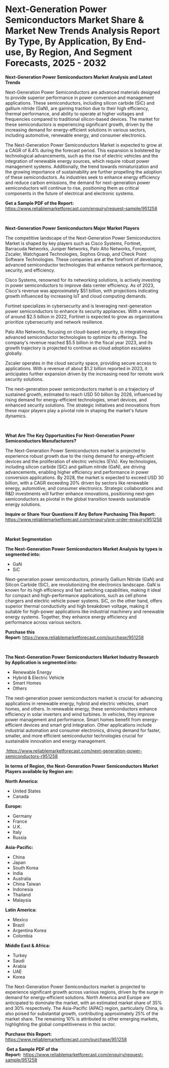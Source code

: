 <p><h1>Next-Generation Power Semiconductors Market Share & Market New Trends Analysis Report By Type, By Application, By End-use, By Region, And Segment Forecasts, 2025 - 2032</h1></p><p><strong>Next-Generation Power Semiconductors Market Analysis and Latest Trends</strong></p>
<p><p>Next-Generation Power Semiconductors are advanced materials designed to provide superior performance in power conversion and management applications. These semiconductors, including silicon carbide (SiC) and gallium nitride (GaN), are gaining traction due to their high efficiency, thermal performance, and ability to operate at higher voltages and frequencies compared to traditional silicon-based devices. The market for these semiconductors is experiencing significant growth, driven by the increasing demand for energy-efficient solutions in various sectors, including automotive, renewable energy, and consumer electronics.</p><p>The Next-Generation Power Semiconductors Market is expected to grow at a CAGR of 8.4% during the forecast period. This expansion is bolstered by technological advancements, such as the rise of electric vehicles and the integration of renewable energy sources, which require robust power management systems. Additionally, the trend towards miniaturization and the growing importance of sustainability are further propelling the adoption of these semiconductors. As industries seek to enhance energy efficiency and reduce carbon emissions, the demand for next-generation power semiconductors will continue to rise, positioning them as critical components in the future of electrical and electronic systems.</p></p>
<p><strong>Get a Sample PDF of the Report:&nbsp;</strong> <a href="https://www.reliablemarketforecast.com/enquiry/request-sample/951258?utm_campaign=3550&utm_medium=2&utm_source=Github&utm_content=ia&utm_term=16042025&utm_id=next-generation-power-semiconductors">https://www.reliablemarketforecast.com/enquiry/request-sample/951258</a></p>
<p>&nbsp;</p>
<p><strong>Next-Generation Power Semiconductors Major Market Players</strong></p>
<p><p>The competitive landscape of the Next-Generation Power Semiconductors Market is shaped by key players such as Cisco Systems, Fortinet, Barracuda Networks, Juniper Networks, Palo Alto Networks, Forcepoint, Zscaler, Watchguard Technologies, Sophos Group, and Check Point Software Technologies. These companies are at the forefront of developing advanced semiconductor technologies that enhance network performance, security, and efficiency.</p><p>Cisco Systems, renowned for its networking solutions, is actively investing in power semiconductors to improve data center efficiency. As of 2023, Cisco's revenue was approximately $51 billion, with projections indicating growth influenced by increasing IoT and cloud computing demands.</p><p>Fortinet specializes in cybersecurity and is leveraging next-generation power semiconductors to enhance its security appliances. With a revenue of around $2.5 billion in 2022, Fortinet is expected to grow as organizations prioritize cybersecurity and network resilience.</p><p>Palo Alto Networks, focusing on cloud-based security, is integrating advanced semiconductor technologies to optimize its offerings. The company's revenue reached $5.5 billion in the fiscal year 2023, and its growth trajectory is projected to continue as cloud adoption escalates globally.</p><p>Zscaler operates in the cloud security space, providing secure access to applications. With a revenue of about $1.2 billion reported in 2023, it anticipates further expansion driven by the increasing need for remote work security solutions.</p><p>The next-generation power semiconductors market is on a trajectory of sustained growth, estimated to reach USD 50 billion by 2026, influenced by rising demand for energy-efficient technologies, smart devices, and enhanced security solutions. The strategic initiatives and innovations from these major players play a pivotal role in shaping the market's future dynamics.</p></p>
<p>&nbsp;</p>
<p><strong>What Are The Key Opportunities For Next-Generation Power Semiconductors Manufacturers?</strong></p>
<p><p>The Next-Generation Power Semiconductors market is projected to experience robust growth due to the rising demand for energy-efficient devices and the proliferation of electric vehicles (EVs). Key technologies, including silicon carbide (SiC) and gallium nitride (GaN), are driving advancements, enabling higher efficiency and performance in power conversion applications. By 2028, the market is expected to exceed USD 30 billion, with a CAGR exceeding 20% driven by sectors like renewable energy, automotive, and consumer electronics. Strategic collaborations and R&D investments will further enhance innovations, positioning next-gen semiconductors as pivotal in the global transition towards sustainable energy solutions.</p></p>
<p><strong>Inquire or Share Your Questions If Any Before Purchasing This Report:</strong> <a href="https://www.reliablemarketforecast.com/enquiry/pre-order-enquiry/951258?utm_campaign=3550&utm_medium=2&utm_source=Github&utm_content=ia&utm_term=16042025&utm_id=next-generation-power-semiconductors">https://www.reliablemarketforecast.com/enquiry/pre-order-enquiry/951258</a></p>
<p>&nbsp;</p>
<p><strong>Market Segmentation</strong></p>
<p><strong>The Next-Generation Power Semiconductors Market Analysis by types is segmented into:</strong></p>
<p><ul><li>GaN</li><li>SiC</li></ul></p>
<p><p>Next-generation power semiconductors, primarily Gallium Nitride (GaN) and Silicon Carbide (SiC), are revolutionizing the electronics landscape. GaN is known for its high efficiency and fast switching capabilities, making it ideal for compact and high-performance applications, such as cell phone chargers and electric vehicle power systems. SiC, on the other hand, offers superior thermal conductivity and high breakdown voltage, making it suitable for high-power applications like industrial machinery and renewable energy systems. Together, they enhance energy efficiency and performance across various sectors.</p></p>
<p><strong>Purchase this Report:&nbsp;</strong><a href="https://www.reliablemarketforecast.com/purchase/951258?utm_campaign=3550&utm_medium=2&utm_source=Github&utm_content=ia&utm_term=16042025&utm_id=next-generation-power-semiconductors">https://www.reliablemarketforecast.com/purchase/951258</a></p>
<p>&nbsp;</p>
<p><strong>The Next-Generation Power Semiconductors Market Industry Research by Application is segmented into:</strong></p>
<p><ul><li>Renewable Energy</li><li>Hybrid & Electric Vehicle</li><li>Smart Homes</li><li>Others</li></ul></p>
<p><p>The next-generation power semiconductors market is crucial for advancing applications in renewable energy, hybrid and electric vehicles, smart homes, and others. In renewable energy, these semiconductors enhance efficiency in solar inverters and wind turbines. In vehicles, they improve power management and performance. Smart homes benefit from energy-efficient devices and smart grid integration. Other applications include industrial automation and consumer electronics, driving demand for faster, smaller, and more efficient semiconductor technologies crucial for sustainable innovation and energy management.</p></p>
<p><a href="https://www.reliablemarketforecast.com/next-generation-power-semiconductors-r951258?utm_campaign=3550&utm_medium=2&utm_source=Github&utm_content=ia&utm_term=16042025&utm_id=next-generation-power-semiconductors">&nbsp;https://www.reliablemarketforecast.com/next-generation-power-semiconductors-r951258</a></p>
<p><strong>In terms of Region, the Next-Generation Power Semiconductors Market Players available by Region are:</strong></p>
<p>
    <p> <strong> North America: </strong>
        <ul>
            <li>United States</li>
            <li>Canada</li>
        </ul>
        </p> 
    <p> <strong> Europe: </strong>
        <ul>
            <li>Germany</li>
            <li>France</li>
            <li>U.K.</li>
            <li>Italy</li>
            <li>Russia</li>
        </ul>
        </p> 
    <p> <strong> Asia-Pacific: </strong>
        <ul>
            <li>China</li>
            <li>Japan</li>
            <li>South Korea</li>
            <li>India</li>
            <li>Australia</li>
            <li>China Taiwan</li>
            <li>Indonesia</li>
            <li>Thailand</li>
            <li>Malaysia</li>
        </ul>
        </p> 
    <p> <strong> Latin America: </strong>
        <ul>
            <li>Mexico</li>
            <li>Brazil</li>
            <li>Argentina Korea</li>
            <li>Colombia</li>
        </ul>
        </p> 
    <p> <strong> Middle East & Africa: </strong>
        <ul>
            <li>Turkey</li>
            <li>Saudi</li>
            <li>Arabia</li>
            <li>UAE</li>
            <li>Korea</li>
        </ul>
    </p>
    </p>
<p><p>The Next-Generation Power Semiconductors market is projected to experience significant growth across various regions, driven by the surge in demand for energy-efficient solutions. North America and Europe are anticipated to dominate the market, with an estimated market share of 35% and 30% respectively. The Asia-Pacific (APAC) region, particularly China, is also poised for substantial growth, contributing approximately 25% of the market share. The remaining 10% is attributed to other emerging markets, highlighting the global competitiveness in this sector.</p></p>
<p><strong>Purchase this Report: </strong><a href="https://www.reliablemarketforecast.com/purchase/951258?utm_campaign=3550&utm_medium=2&utm_source=Github&utm_content=ia&utm_term=16042025&utm_id=next-generation-power-semiconductors">https://www.reliablemarketforecast.com/purchase/951258</a></p>
<p>&nbsp;<strong>Get a Sample PDF of the Report:&nbsp;&nbsp;</strong><a href="https://www.reliablemarketforecast.com/enquiry/request-sample/951258?utm_campaign=3550&utm_medium=2&utm_source=Github&utm_content=ia&utm_term=16042025&utm_id=next-generation-power-semiconductors">https://www.reliablemarketforecast.com/enquiry/request-sample/951258</a></p>
<p><strong></strong></p>
<p><p></p><p></p><p></p></p>